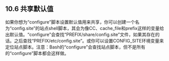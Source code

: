 ## 10.6 共享默认值

如果你想为“configure”脚本设置默认值用来共享，你可以创建一个名为“config.site”的站点shell脚本，其会为像CC、cache_file和prefix这样的变量给出默认值。“configure”会查找“PREFIX/share/config.site”文件，如果其存在的话。之后查找“PREFIX/etc/config.site”。或你可以设置CONFIG_SITE环境变量来定位站点脚本。注意：Bash的“configure”会查找站点脚本，但不是所有的“configure”脚本都会这样做。